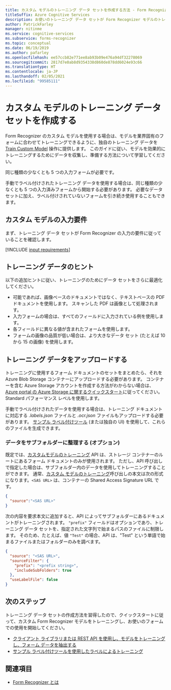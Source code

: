 ```yaml
---
title: カスタム モデルのトレーニング データ セットを作成する方法 - Form Recognizer
titleSuffix: Azure Cognitive Services
description: お使いのトレーニング データ セットが Form Recognizer モデルのトレーニングに最適化されていることを確認する方法を学習します。
author: PatrickFarley
manager: nitinme
ms.service: cognitive-services
ms.subservice: forms-recognizer
ms.topic: conceptual
ms.date: 06/19/2019
ms.author: pafarley
ms.openlocfilehash: ee57ccb82e771ee8ab93b09e476a94df32278069
ms.sourcegitcommit: 2817d7e0ab8d9354338d860de878dd6024e93c66
ms.translationtype: HT
ms.contentlocale: ja-JP
ms.lasthandoff: 02/05/2021
ms.locfileid: "99585111"
---
```

# <a name="build-a-training-data-set-for-a-custom-model"></a>カスタム モデルのトレーニング データ セットを作成する

Form Recognizer のカスタム モデルを使用する場合は、モデルを業界固有のフォームに合わせてトレーニングできるように、独自のトレーニング データを [Train Custom Model](https://westus2.dev.cognitive.microsoft.com/docs/services/form-recognizer-api-v2/operations/TrainCustomModelAsync) 操作に提供します。 このガイドに従い、モデルを効果的にトレーニングするためにデータを収集し、準備する方法について学習してください。

同じ種類の少なくとも 5 つの入力フォームが必要です。

手動でラベル付けされたトレーニング データを使用する場合は、同じ種類の少なくとも 5 つの入力済みフォームから開始する必要があります。 必要なデータ セットに加え、ラベル付けされていないフォームを引き続き使用することもできます。

## <a name="custom-model-input-requirements"></a>カスタム モデルの入力要件

まず、トレーニング データ セットが Form Recognizer の入力の要件に従っていることを確認します。

[!INCLUDE [input requirements](./includes/input-requirements.md)]

## <a name="training-data-tips"></a>トレーニング データのヒント

以下の追加ヒントに従い、トレーニングのためにデータ セットをさらに最適化してください。

* 可能であれば、画像ベースのドキュメントではなく、テキストベースの PDF ドキュメントを使用します。 スキャンした PDF は画像として処理されます。
* 入力フォームの場合は、すべてのフィールドに入力されている例を使用します。
* 各フィールドに異なる値が含まれたフォームを使用します。
* フォームの画像の品質が低い場合は、より大きなデータ セット (たとえば 10 から 15 の画像) を使用します。

## <a name="upload-your-training-data"></a>トレーニング データをアップロードする

トレーニングに使用するフォーム ドキュメントのセットをまとめたら、それを Azure Blob Storage コンテナーにアップロードする必要があります。 コンテナーを含む Azure Storage アカウントを作成する方法がわからない場合は、[Azure portal の Azure Storage に関するクイックスタート](../../storage/blobs/storage-quickstart-blobs-portal.md)に従ってください。 Standard パフォーマンス レベルを使用します。

手動でラベル付けされたデータを使用する場合は、トレーニング ドキュメントに対応する *.labels.json* ファイルと *.ocr.json* ファイルもアップロードする必要があります。 [サンプル ラベル付けツール](./quickstarts/label-tool.md) (または独自の UI) を使用して、これらのファイルを生成できます。

### <a name="organize-your-data-in-subfolders-optional"></a>データをサブフォルダーに整理する (オプション)

既定では、[カスタムモデルのトレーニング](https://westus2.dev.cognitive.microsoft.com/docs/services/form-recognizer-api-v2/operations/TrainCustomModelAsync) API は、ストレージ コンテナーのルートにあるフォーム ドキュメントのみが使用されます。 ただし、API 呼び出しで指定した場合は、サブフォルダー内のデータを使用してトレーニングすることができます。 通常、[カスタム モデルのトレーニング](https://westus2.dev.cognitive.microsoft.com/docs/services/form-recognizer-api-v2/operations/TrainCustomModelAsync)呼び出しの本文は次の形式になります。`<SAS URL>` は、コンテナーの Shared Access Signature URL です。

```json
{
  "source":"<SAS URL>"
}
```

次の内容を要求本文に追加すると、API によってサブフォルダーにあるドキュメントがトレーニングされます。 `"prefix"` フィールドはオプションであり、トレーニング データ セットを、指定された文字列で始まるパスのファイルに制限します。 そのため、たとえば、値 `"Test"` の場合、API は、"Test" という単語で始まるファイルまたはフォルダーのみを調べます。

```json
{
  "source": "<SAS URL>",
  "sourceFilter": {
    "prefix": "<prefix string>",
    "includeSubFolders": true
  },
  "useLabelFile": false
}
```

## <a name="next-steps"></a>次のステップ

トレーニング データ セットの作成方法を習得したので、クイックスタートに従って、カスタム Form Recognizer モデルをトレーニングし、お使いのフォームでの使用を開始してください。

* [クライアント ライブラリまたは REST API を使用し、モデルをトレーニングし、フォーム データを抽出する](./quickstarts/client-library.md)
* [サンプル ラベル付けツールを使用したラベルによるトレーニング](./quickstarts/label-tool.md)

## <a name="see-also"></a>関連項目

* [Form Recognizer とは](./overview.md)